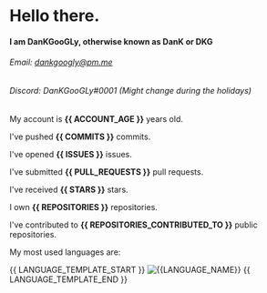 # Hello there.
#### I am DanKGooGLy, otherwise known as DanK or DKG
###### Email: [dankgoogly@pm.me](mailto:dankgoogly@pm.me)
###### Discord: DanKGooGLy#0001 (Might change during the holidays)

My account is **{{ ACCOUNT_AGE }}** years old.

I've pushed **{{ COMMITS }}** commits.

I've opened **{{ ISSUES }}** issues.

I've submitted **{{ PULL_REQUESTS }}** pull requests.

I've received **{{ STARS }}** stars.

I own **{{ REPOSITORIES }}** repositories.

I've contributed to **{{ REPOSITORIES_CONTRIBUTED_TO }}** public repositories.

My most used languages are:

{{ LANGUAGE_TEMPLATE_START }}
![{{LANGUAGE_NAME}}](https://img.shields.io/static/v1?style=flat-square&label=%E2%A0%80&color=555&labelColor={{LANGUAGE_COLOR:uri}}&message={{LANGUAGE_NAME:uri}}%EF%B8%B1{{LANGUAGE_PERCENT:uri}}%25)
{{ LANGUAGE_TEMPLATE_END }}
